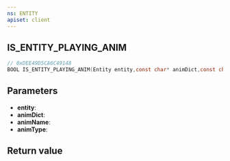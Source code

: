 ```yaml
---
ns: ENTITY
apiset: client
---
```

## IS_ENTITY_PLAYING_ANIM

```c
// 0xDEE49D5CA6C49148
BOOL IS_ENTITY_PLAYING_ANIM(Entity entity,const char* animDict,const char* animName,int animType);
```


## Parameters
* **entity**:
* **animDict**:
* **animName**:
* **animType**:

## Return value